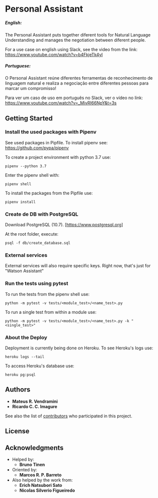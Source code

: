 
# Personal Assistant

##### English:
The Personal Assistant puts together diferent tools for Natural Language
Understanding and manages the negotiation between diferent people.

For a use case on english using Slack, see the video from the link:
https://www.youtube.com/watch?v=b4FkjeTk4yI

##### Portuguese:
O Personal Assistant reúne diferentes ferramentas 
de reconhecimento de linguagem natural e realiza a negociação
entre diferentes pessoas para marcar um compromisso!

Para ver um caso de uso em português no Slack, ver o vídeo no link:
https://www.youtube.com/watch?v=_MivRI66NpY&t=3s

## Getting Started

### Install the used packages with Pipenv

See used packages in Pipfile.
To install pipenv see: https://github.com/pypa/pipenv

To create a project environment with python 3.7 use:
```
pipenv --python 3.7
```
Enter the pipenv shell with:
```
pipenv shell
```
To install the packages from the Pipfile use:
```
pipenv install
```

### Create de DB with PostgreSQL

Download PostgreSQL (10.7). [https://www.postgresql.org]

At the root folder, execute:
```
psql -f db/create_database.sql
```

### External services

External services will also require specific keys. Right now, that's just for "Watson Assistant"

### Run the tests using pytest
To run the tests from the pipenv shell use:
```
python -m pytest -v tests/<module_test>/<name_test>.py 
```

To run a single test from within a module use:
```
python -m pytest -v tests/<module_test>/<name_test>.py -k "<single_test>" 
```

### About the Deploy

Deployment is currently being done on Heroku. To see Heroku's logs use:
```
heroku logs --tail
```

To access Heroku's database use:

```
heroku pg:psql
```

## Authors

* **Mateus R. Vendramini**
* **Ricardo C. C. Imagure**


See also the list of [contributors](https://github.com/ricardoimagure/personal_assistant/settings/collaboration) who participated in this project.

## License


## Acknowledgments
* Helped by:
    * **Bruno Tinen**
* Oriented by:
    * **Marcos R. P. Barreto**
* Also helped by the work from:
    * **Erich Natsubori Sato**
    * **Nicolas Silverio Figueiredo**
